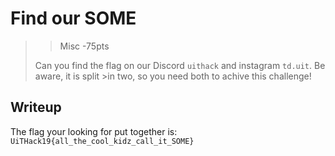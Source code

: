 # Find our SOME
> > Misc -75pts
>
>Can you find the flag on our Discord `uithack` and instagram `td.uit`. Be aware, it is split >in two, so you need both to achive this challenge!

## Writeup

The flag your looking for put together is:
`UiTHack19{all_the_cool_kidz_call_it_SOME}`